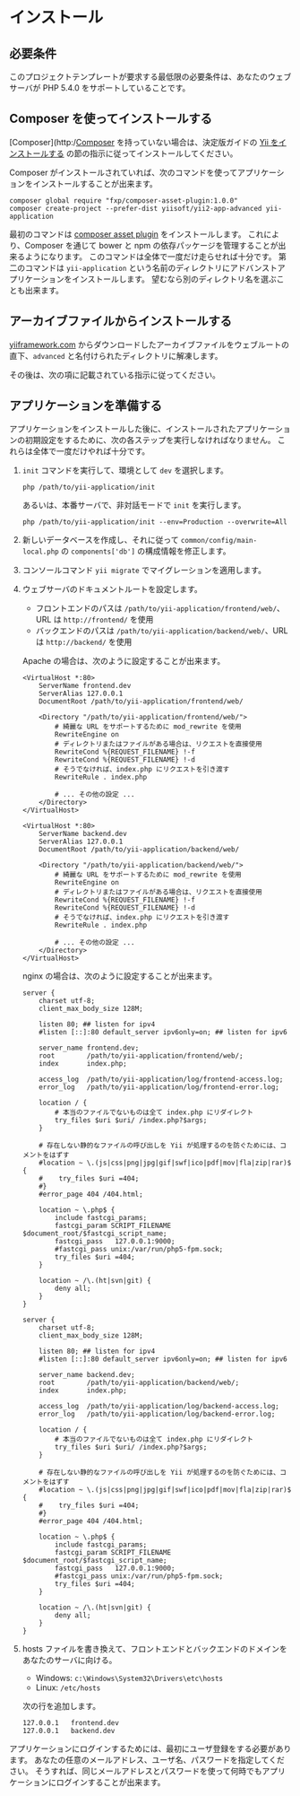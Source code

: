 インストール
============

## 必要条件

このプロジェクトテンプレートが要求する最低限の必要条件は、あなたのウェブサーバが PHP 5.4.0 をサポートしていることです。

## Composer を使ってインストールする

[Composer](http:/[Composer](http://getcomposer.org/) を持っていない場合は、決定版ガイドの [Yii をインストールする](https://github.com/yiisoft/yii2/blob/master/docs/guide-ja/start-installation.md#installing-via-composer) の節の指示に従ってインストールしてください。

Composer がインストールされていれば、次のコマンドを使ってアプリケーションをインストールすることが出来ます。

    composer global require "fxp/composer-asset-plugin:1.0.0"
    composer create-project --prefer-dist yiisoft/yii2-app-advanced yii-application

最初のコマンドは [composer asset plugin](https://github.com/francoispluchino/composer-asset-plugin/) をインストールします。
これにより、Composer を通じて bower と npm の依存パッケージを管理することが出来るようになります。
このコマンドは全体で一度だけ走らせれば十分です。
第二のコマンドは `yii-application` という名前のディレクトリにアドバンストアプリケーションをインストールします。
望むなら別のディレクトリ名を選ぶことも出来ます。


## アーカイブファイルからインストールする

[yiiframework.com](http://www.yiiframework.com/download/) からダウンロードしたアーカイブファイルをウェブルートの直下、`advanced` と名付けられたディレクトリに解凍します。

その後は、次の項に記載されている指示に従ってください。


## アプリケーションを準備する

アプリケーションをインストールした後に、インストールされたアプリケーションの初期設定をするために、次の各ステップを実行しなければなりません。
これらは全体で一度だけやれば十分です。

1. `init` コマンドを実行して、環境として `dev` を選択します。

   ```
   php /path/to/yii-application/init
   ```

   あるいは、本番サーバで、非対話モードで `init` を実行します。

   ```
   php /path/to/yii-application/init --env=Production --overwrite=All
   ```

2. 新しいデータベースを作成し、それに従って `common/config/main-local.php` の `components['db']` の構成情報を修正します。

3. コンソールコマンド `yii migrate` でマイグレーションを適用します。

4. ウェブサーバのドキュメントルートを設定します。

   - フロントエンドのパスは `/path/to/yii-application/frontend/web/`、URL は `http://frontend/` を使用
   - バックエンドのパスは `/path/to/yii-application/backend/web/`、URL は `http://backend/` を使用

   Apache の場合は、次のように設定することが出来ます。

       <VirtualHost *:80>
           ServerName frontend.dev
           ServerAlias 127.0.0.1
           DocumentRoot /path/to/yii-application/frontend/web/
           
           <Directory "/path/to/yii-application/frontend/web/">
               # 綺麗な URL をサポートするために mod_rewrite を使用
               RewriteEngine on
               # ディレクトリまたはファイルがある場合は、リクエストを直接使用
               RewriteCond %{REQUEST_FILENAME} !-f
               RewriteCond %{REQUEST_FILENAME} !-d
               # そうでなければ、index.php にリクエストを引き渡す
               RewriteRule . index.php
           
               # ... その他の設定 ...
           </Directory>
       </VirtualHost>

       <VirtualHost *:80>
           ServerName backend.dev
           ServerAlias 127.0.0.1
           DocumentRoot /path/to/yii-application/backend/web/
           
           <Directory "/path/to/yii-application/backend/web/">
               # 綺麗な URL をサポートするために mod_rewrite を使用
               RewriteEngine on
               # ディレクトリまたはファイルがある場合は、リクエストを直接使用
               RewriteCond %{REQUEST_FILENAME} !-f
               RewriteCond %{REQUEST_FILENAME} !-d
               # そうでなければ、index.php にリクエストを引き渡す
               RewriteRule . index.php
           
               # ... その他の設定 ...
           </Directory>
       </VirtualHost>

   nginx の場合は、次のように設定することが出来ます。

       server {
           charset utf-8;
           client_max_body_size 128M;
       
           listen 80; ## listen for ipv4
           #listen [::]:80 default_server ipv6only=on; ## listen for ipv6
       
           server_name frontend.dev;
           root        /path/to/yii-application/frontend/web/;
           index       index.php;
       
           access_log  /path/to/yii-application/log/frontend-access.log;
           error_log   /path/to/yii-application/log/frontend-error.log;
       
           location / {
               # 本当のファイルでないものは全て index.php にリダイレクト
               try_files $uri $uri/ /index.php?$args;
           }
       
           # 存在しない静的なファイルの呼び出しを Yii が処理するのを防ぐためには、コメントをはずす
           #location ~ \.(js|css|png|jpg|gif|swf|ico|pdf|mov|fla|zip|rar)$ {
           #    try_files $uri =404;
           #}
           #error_page 404 /404.html;
       
           location ~ \.php$ {
               include fastcgi_params;
               fastcgi_param SCRIPT_FILENAME $document_root/$fastcgi_script_name;
               fastcgi_pass   127.0.0.1:9000;
               #fastcgi_pass unix:/var/run/php5-fpm.sock;
               try_files $uri =404;
           }
       
           location ~ /\.(ht|svn|git) {
               deny all;
           }
       }
       
       server {
           charset utf-8;
           client_max_body_size 128M;
       
           listen 80; ## listen for ipv4
           #listen [::]:80 default_server ipv6only=on; ## listen for ipv6
       
           server_name backend.dev;
           root        /path/to/yii-application/backend/web/;
           index       index.php;
       
           access_log  /path/to/yii-application/log/backend-access.log;
           error_log   /path/to/yii-application/log/backend-error.log;
       
           location / {
               # 本当のファイルでないものは全て index.php にリダイレクト
               try_files $uri $uri/ /index.php?$args;
           }
       
           # 存在しない静的なファイルの呼び出しを Yii が処理するのを防ぐためには、コメントをはずす
           #location ~ \.(js|css|png|jpg|gif|swf|ico|pdf|mov|fla|zip|rar)$ {
           #    try_files $uri =404;
           #}
           #error_page 404 /404.html;
       
           location ~ \.php$ {
               include fastcgi_params;
               fastcgi_param SCRIPT_FILENAME $document_root/$fastcgi_script_name;
               fastcgi_pass   127.0.0.1:9000;
               #fastcgi_pass unix:/var/run/php5-fpm.sock;
               try_files $uri =404;
           }
       
           location ~ /\.(ht|svn|git) {
               deny all;
           }
       }

5. hosts ファイルを書き換えて、フロントエンドとバックエンドのドメインをあなたのサーバに向ける。

   - Windows: `c:\Windows\System32\Drivers\etc\hosts`
   - Linux: `/etc/hosts`

   次の行を追加します。

   ```
   127.0.0.1   frontend.dev
   127.0.0.1   backend.dev
   ```


アプリケーションにログインするためには、最初にユーザ登録をする必要があります。
あなたの任意のメールアドレス、ユーザ名、パスワードを指定してください。
そうすれば、同じメールアドレスとパスワードを使って何時でもアプリケーションにログインすることが出来ます。
